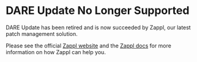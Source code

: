 # DARE Update No Longer Supported

DARE Update has been retired and is now succeeded by Zappl, our latest patch management solution.

Please see the official [Zappl website](https://zappl.co/) and the [Zappl docs](https://docs.zappl.co/) for more information on how Zappl can help you.
